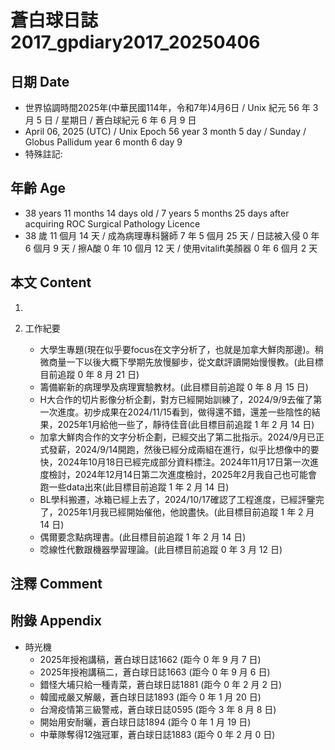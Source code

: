 [_metadata_:encoding]: - "utf-8"
[_metadata_:language]: - "zh-Hant-TW"
[_metadata_:fileformat]: - "markdown"
[_metadata_:MIME_type]: - "text/plain"
[_metadata_:markdown_version]: - "commonmark version 0.30"
[_metadata_:markdown_spec]: - "https://spec.commonmark.org/0.30/"

# 蒼白球日誌2017_gpdiary2017_20250406 #

## 日期 Date ##

* 世界協調時間2025年(中華民國114年，令和7年)4月6日 / Unix 紀元 56 年 3 月 5 日 / 星期日 / 蒼白球紀元 6 年 6 月 9 日
* April 06, 2025 (UTC) / Unix Epoch 56 year 3 month 5 day / Sunday / Globus Pallidum year 6 month 6 day 9
* 特殊註記:

## 年齡 Age ##

* 38 years 11 months 14 days old / 7 years 5 months 25 days after acquiring ROC Surgical Pathology Licence
* 38 歲 11 個月 14 天 / 成為病理專科醫師 7 年 5 個月 25 天 / 日誌被入侵 0 年 6 個月 9 天 / 擦A酸 0 年 10 個月 12 天 / 使用vitalift美顏器 0 年 6 個月 2 天

## 本文 Content ##

1. 

2. 工作紀要

    - 大學生專題(現在似乎要focus在文字分析了，也就是加拿大鮮肉那邊)。稍微商量一下以後大概下學期先放慢腳步，從文獻評讀開始慢慢教。(此目標目前追蹤 0 年 8 月 21 日)
    - 籌備嶄新的病理學及病理實驗教材。(此目標目前追蹤 0 年 8 月 15 日)
    - H大合作的切片影像分析企劃，對方已經開始訓練了，2024/9/9去催了第一次進度。初步成果在2024/11/15看到，做得還不錯，還差一些陰性的結果，2025年1月給他一些了，靜待佳音(此目標目前追蹤 1 年 2 月 14 日)
    - 加拿大鮮肉合作的文字分析企劃，已經交出了第二批指示。2024/9月已正式發薪，2024/9/14開跑，然後已經分成兩組在進行，似乎比想像中的要快，2024年10月18日已經完成部分資料標注。2024年11月17日第一次進度檢討，2024年12月14日第二次進度檢討，2025年2月我自己也可能會跑一些data出來(此目標目前追蹤 1 年 2 月 14 日)
    - BL學科搬遷，冰箱已經上去了，2024/10/17確認了工程進度，已經評鑒完了，2025年1月我已經開始催他，他說盡快。(此目標目前追蹤 1 年 2 月 14 日)
    - 偶爾要念點病理書。(此目標目前追蹤 1 年 2 月 14 日)
    - 唸線性代數跟機器學習理論。(此目標目前追蹤 0 年 3 月 12 日)

## 注釋 Comment ##


## 附錄 Appendix ##

* 時光機
    - 2025年授袍講稿，蒼白球日誌1662 (距今 0 年 9 月 7 日)
    - 2025年授袍講稿二，蒼白球日誌1663 (距今 0 年 9 月 6 日)
    - 錯怪大埔只給一種青菜，蒼白球日誌1881 (距今 0 年 2 月 2 日)
    - 韓國戒嚴又解嚴，蒼白球日誌1893 (距今 0 年 1 月 20 日)
    - 台灣疫情第三級警戒，蒼白球日誌0595 (距今 3 年 8 月 8 日)
    - 開始用安耐曬，蒼白球日誌1894 (距今 0 年 1 月 19 日)
    - 中華隊奪得12強冠軍，蒼白球日誌1883 (距今 0 年 2 月 0 日)
